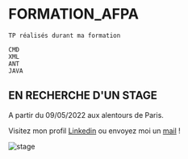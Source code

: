 # FORMATION_AFPA

```
TP réalisés durant ma formation

CMD 
XML
ANT
JAVA

```
## EN RECHERCHE D'UN STAGE 

A partir du 09/05/2022 aux alentours de Paris.

Visitez mon profil [Linkedin](www.linkedin.com/in/solène-michel-grosjean) ou envoyez moi un [mail](solene.michelgrosjean@outlook.fr) !

![stage](https://www.querbes.net/wp-content/uploads/2017/01/stage-entreprise-charente.jpg)

